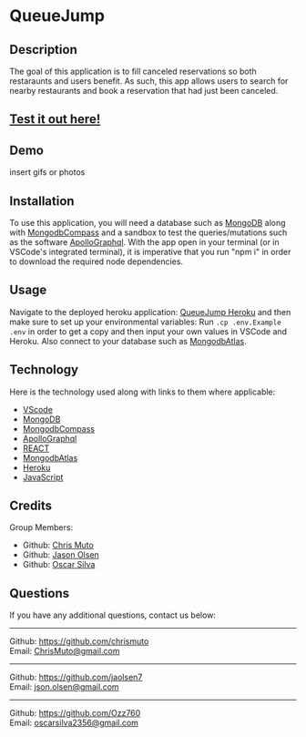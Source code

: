# QueueJump

## Description

The goal of this application is to fill canceled reservations so both restaraunts and users benefit. As such, this app allows users to search for nearby restaurants and book a reservation that had just been canceled.

## [Test it out here!](https://github.com/Ozz760/QueueJump)

## Demo

insert gifs or photos

## Installation

To use this application, you will need a database such as [MongoDB](https://www.mongodb.com/) along with [MongodbCompass](https://www.mongodb.com/products/compass) and a sandbox to test the queries/mutations such as the software [ApolloGraphql](https://www.apollographql.com/). With the app open in your terminal (or in VSCode's integrated terminal), it is imperative that you run "npm i" in order to download the required node dependencies.

## Usage

Navigate to the deployed heroku application: [QueueJump Heroku](link) and then make sure to set up your environmental variables: Run ```.cp .env.Example .env``` in order to get a copy and then input your own values in VSCode and Heroku. Also connect to your database such as [MongodbAtlas](https://www.mongodb.com/atlas/database).


## Technology

Here is the technology used along with links to them where applicable:

- [VScode](https://code.visualstudio.com/download)
- [MongoDB](https://www.mongodb.com/)<br>
- [MongodbCompass](https://www.mongodb.com/products/compass)<br>
- [ApolloGraphql](https://www.apollographql.com/)<br>
- [REACT](https://reactjs.org/)<br>
- [MongodbAtlas](https://www.mongodb.com/atlas/database)<br>
- [Heroku](https://desolate-earth-02940.herokuapp.com/)<br>
- [JavaScript](https://www.javascript.com/)<br>

## Credits

Group Members: <br>
- Github: [Chris Muto](https://github.com/chrismuto) 
- Github: [Jason Olsen](https://github.com/jaolsen7)
- Github: [Oscar Silva](https://github.com/Ozz760)


## Questions

If you have any additional questions, contact us below:<br />
________________________________________
Github: https://github.com/chrismuto<br>
Email: ChrisMuto@gmail.com<br>
________________________________________
Github: https://github.com/jaolsen7<br>
Email: json.olsen@gmail.com<br>
________________________________________
Github: https://github.com/Ozz760<br>
Email: oscarsilva2356@gmail.com<br>